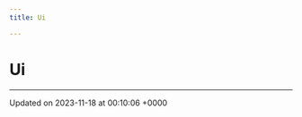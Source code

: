 ```yaml
---
title: Ui

---
```


# Ui








-------------------------------

Updated on 2023-11-18 at 00:10:06 +0000